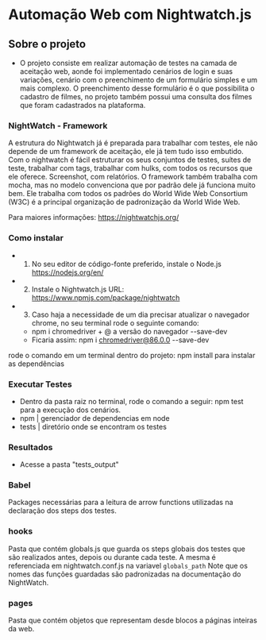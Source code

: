 # Automação Web com Nightwatch.js #

## Sobre o projeto

 - O projeto consiste em realizar automação de testes na camada de aceitação web, aonde foi implementado cenários de login e suas variações, cenário com o preenchimento de um formulário simples e um mais complexo. O preenchimento desse formulário é o que possibilita o cadastro de filmes, no projeto também  possui uma consulta dos filmes que foram cadastrados na plataforma.

 ### NightWatch - Framework

A estrutura do Nightwatch já é preparada para trabalhar com testes, ele não depende de um framework de aceitação, ele já tem tudo isso embutido. Com o nightwatch é fácil estruturar os seus conjuntos de testes, suítes de teste, trabalhar com tags, trabalhar com hulks, com todos os recursos que ele oferece. Screenshot, com relatórios.
O framework também trabalha com mocha, mas no modelo convenciona que por padrão dele já funciona muito bem.
Ele trabalha com todos os padrões do World Wide Web Consortium (W3C) é a principal organização de padronização da World Wide Web.

Para maiores informações: https://nightwatchjs.org/
 
### Como instalar
- 1) No seu editor de código-fonte preferido, instale o Node.js
https://nodejs.org/en/ 

- 2) Instale o Nightwatch.js
 URL: https://www.npmjs.com/package/nightwatch

- 3) Caso haja a necessidade de um dia precisar atualizar o navegador chrome, no seu terminal rode o seguinte comando: 
   - npm i chromedriver + @ a versão do navegador --save-dev 
   - Ficaria assim: npm i chromedriver@86.0.0 --save-dev
 
rode o comando em um terminal dentro do projeto: npm install para instalar as dependências
 
### Executar Testes

- Dentro da pasta raiz no terminal, rode o comando a seguir: npm test para a execução dos cenários.
- npm | gerenciador de dependencias em node
- tests | diretório onde se encontram os testes
 
### Resultados

- Acesse a pasta "tests_output"
 
### Babel

Packages necessárias para a leitura de arrow functions utilizadas na declaração dos steps dos testes.

### hooks

Pasta que contém globals.js que guarda os steps globais dos testes que são realizados antes, depois ou durante cada teste.
A mesma é referenciada em nightwatch.conf.js na variavel `globals_path`
Note que os nomes das funções guardadas são padronizadas na documentação do NightWatch.

### pages

Pasta que contém objetos que representam desde blocos a páginas inteiras da web.
